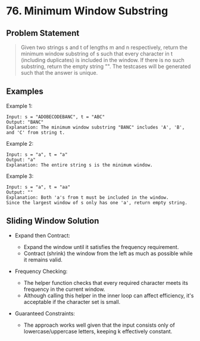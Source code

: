 # 76. Minimum Window Substring

## Problem Statement

> Given two strings s and t of lengths m and n respectively, return the minimum window substring of s such that every character in t (including duplicates) is included in the window. If there is no such substring, return the empty string "".
> The testcases will be generated such that the answer is unique.

## Examples

Example 1:

```
Input: s = "ADOBECODEBANC", t = "ABC"
Output: "BANC"
Explanation: The minimum window substring "BANC" includes 'A', 'B', and 'C' from string t.
```

Example 2:

```
Input: s = "a", t = "a"
Output: "a"
Explanation: The entire string s is the minimum window.
```

Example 3:

```
Input: s = "a", t = "aa"
Output: ""
Explanation: Both 'a's from t must be included in the window.
Since the largest window of s only has one 'a', return empty string.
```

## Sliding Window Solution

- Expand then Contract:

  - Expand the window until it satisfies the frequency requirement.
  - Contract (shrink) the window from the left as much as possible while it remains valid.

- Frequency Checking:

  - The helper function checks that every required character meets its frequency in the current window.
  - Although calling this helper in the inner loop can affect efficiency, it's acceptable if the character set is small.

- Guaranteed Constraints:
  - The approach works well given that the input consists only of lowercase/uppercase letters, keeping k effectively constant.
